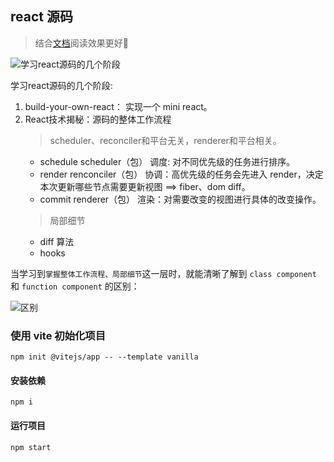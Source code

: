 ## react 源码

> 结合[文档](https://blog.ywhoo.cn/docs/framework/react-mini#第-0-步)阅读效果更好🚀

![学习react源码的几个阶段](https://ypyun.ywhoo.cn/assets/20210307230501.png)

学习react源码的几个阶段:

1. build-your-own-react： 实现一个 mini react。
2. React技术揭秘：源码的整体工作流程
    > scheduler、reconciler和平台无关，renderer和平台相关。
    * schedule scheduler（包） 调度: 对不同优先级的任务进行排序。
    * render renconciler（包） 协调：高优先级的任务会先进入 render，决定本次更新哪些节点需要更新视图 ==> fiber、dom diff。
    * commit renderer（包） 渲染：对需要改变的视图进行具体的改变操作。
    > 局部细节
    * diff 算法
    * hooks

当学习到`掌握整体工作流程、局部细节`这一层时，就能清晰了解到 `class component` 和 `function component` 的区别：

![区别](https://ypyun.ywhoo.cn/assets/20210307232417.png)

### 使用 vite 初始化项目

```shell
npm init @vitejs/app -- --template vanilla
```

#### 安装依赖

```shell
npm i
```

#### 运行项目

```shell
npm start
```